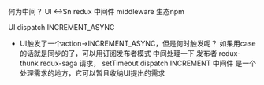 何为中间？ UI <->$n redux 
中间件 middleware 生态npm

UI dispatch INCREMENT_ASYNC
- UI触发了一个action->INCREMENT_ASYNC，但是何时触发呢？
  如果用case的话就是同步的了，可以用订阅发布者模式
中间处理一下 发布者 redux-thunk redux-saga 请求， setTimeout dispatch INCREMENT
中间件 是一个处理需求的地方，它可以暂且收纳UI提出的需求


